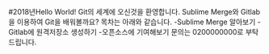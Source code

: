 ﻿#2018년Hello World!
Git의 세계에 오신것을 환영합니다.
Sublime Merge와 Gitlab을 이용하여 Git을 배워볼까요?
목차는 아래와 같습니다.
-Sublime Merge 알아보기
-Gitlab에 원격저장소 생성하기
-오픈소스에 기여해보기
문의는 0200000000로 부탁드립니다.